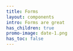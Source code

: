 ```yaml
---
title: Forms
layout: components
intro: Forms are great
has_children: true 
promo-image: date-1.png
has_toc: false
---
```

